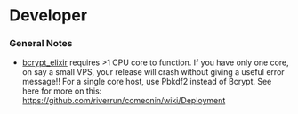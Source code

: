 # Developer

### General Notes

- [bcrypt_elixir](https://github.com/riverrun/bcrypt_elixir) requires >1 CPU core to function. If you have only one core, on say a small VPS, your release will crash without giving a useful error message!! For a single core host, use Pbkdf2 instead of Bcrypt. See here for more on this: https://github.com/riverrun/comeonin/wiki/Deployment